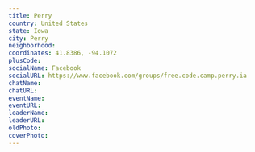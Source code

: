 ```yaml
---
title: Perry
country: United States
state: Iowa
city: Perry
neighborhood: 
coordinates: 41.8386, -94.1072
plusCode:
socialName: Facebook
socialURL: https://www.facebook.com/groups/free.code.camp.perry.ia
chatName:
chatURL:
eventName:
eventURL:
leaderName:
leaderURL:
oldPhoto: 
coverPhoto:
---
```

